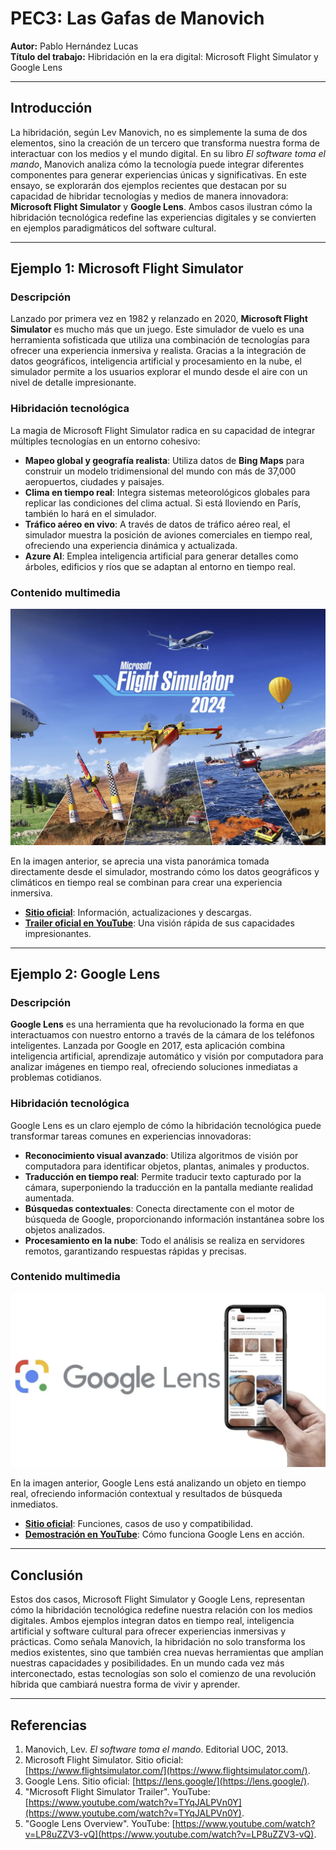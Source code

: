 
# PEC3: Las Gafas de Manovich

**Autor:** Pablo Hernández Lucas  
**Título del trabajo:** Hibridación en la era digital: Microsoft Flight Simulator y Google Lens

----------

## Introducción

La hibridación, según Lev Manovich, no es simplemente la suma de dos elementos, sino la creación de un tercero que transforma nuestra forma de interactuar con los medios y el mundo digital. En su libro _El software toma el mando_, Manovich analiza cómo la tecnología puede integrar diferentes componentes para generar experiencias únicas y significativas. En este ensayo, se explorarán dos ejemplos recientes que destacan por su capacidad de hibridar tecnologías y medios de manera innovadora: **Microsoft Flight Simulator** y **Google Lens**. Ambos casos ilustran cómo la hibridación tecnológica redefine las experiencias digitales y se convierten en ejemplos paradigmáticos del software cultural.

----------

## Ejemplo 1: Microsoft Flight Simulator

### Descripción

Lanzado por primera vez en 1982 y relanzado en 2020, **Microsoft Flight Simulator** es mucho más que un juego. Este simulador de vuelo es una herramienta sofisticada que utiliza una combinación de tecnologías para ofrecer una experiencia inmersiva y realista. Gracias a la integración de datos geográficos, inteligencia artificial y procesamiento en la nube, el simulador permite a los usuarios explorar el mundo desde el aire con un nivel de detalle impresionante.

### Hibridación tecnológica

La magia de Microsoft Flight Simulator radica en su capacidad de integrar múltiples tecnologías en un entorno cohesivo:

-   **Mapeo global y geografía realista**: Utiliza datos de **Bing Maps** para construir un modelo tridimensional del mundo con más de 37,000 aeropuertos, ciudades y paisajes.
-   **Clima en tiempo real**: Integra sistemas meteorológicos globales para replicar las condiciones del clima actual. Si está lloviendo en París, también lo hará en el simulador.
-   **Tráfico aéreo en vivo**: A través de datos de tráfico aéreo real, el simulador muestra la posición de aviones comerciales en tiempo real, ofreciendo una experiencia dinámica y actualizada.
-   **Azure AI**: Emplea inteligencia artificial para generar detalles como árboles, edificios y ríos que se adaptan al entorno en tiempo real.

### Contenido multimedia

![Microsoft Flight Simulator](microsoft_flight_simulator.jpg)

En la imagen anterior, se aprecia una vista panorámica tomada directamente desde el simulador, mostrando cómo los datos geográficos y climáticos en tiempo real se combinan para crear una experiencia inmersiva.

-   **[Sitio oficial](https://www.flightsimulator.com/)**: Información, actualizaciones y descargas.
-   **[Trailer oficial en YouTube](https://www.youtube.com/watch?v=TYqJALPVn0Y)**: Una visión rápida de sus capacidades impresionantes.

----------

## Ejemplo 2: Google Lens

### Descripción

**Google Lens** es una herramienta que ha revolucionado la forma en que interactuamos con nuestro entorno a través de la cámara de los teléfonos inteligentes. Lanzada por Google en 2017, esta aplicación combina inteligencia artificial, aprendizaje automático y visión por computadora para analizar imágenes en tiempo real, ofreciendo soluciones inmediatas a problemas cotidianos.

### Hibridación tecnológica

Google Lens es un claro ejemplo de cómo la hibridación tecnológica puede transformar tareas comunes en experiencias innovadoras:

-   **Reconocimiento visual avanzado**: Utiliza algoritmos de visión por computadora para identificar objetos, plantas, animales y productos.
-   **Traducción en tiempo real**: Permite traducir texto capturado por la cámara, superponiendo la traducción en la pantalla mediante realidad aumentada.
-   **Búsquedas contextuales**: Conecta directamente con el motor de búsqueda de Google, proporcionando información instantánea sobre los objetos analizados.
-   **Procesamiento en la nube**: Todo el análisis se realiza en servidores remotos, garantizando respuestas rápidas y precisas.

### Contenido multimedia

![Google Lens](googlelens.jpg)

En la imagen anterior, Google Lens está analizando un objeto en tiempo real, ofreciendo información contextual y resultados de búsqueda inmediatos.

-   **[Sitio oficial](https://lens.google/)**: Funciones, casos de uso y compatibilidad.
-   **[Demostración en YouTube](https://www.youtube.com/watch?v=LP8uZZV3-vQ)**: Cómo funciona Google Lens en acción.

----------

## Conclusión

Estos dos casos, Microsoft Flight Simulator y Google Lens, representan cómo la hibridación tecnológica redefine nuestra relación con los medios digitales. Ambos ejemplos integran datos en tiempo real, inteligencia artificial y software cultural para ofrecer experiencias inmersivas y prácticas. Como señala Manovich, la hibridación no solo transforma los medios existentes, sino que también crea nuevas herramientas que amplían nuestras capacidades y posibilidades. En un mundo cada vez más interconectado, estas tecnologías son solo el comienzo de una revolución híbrida que cambiará nuestra forma de vivir y aprender.

----------

## Referencias

1.  Manovich, Lev. _El software toma el mando_. Editorial UOC, 2013.
2.  Microsoft Flight Simulator. Sitio oficial: [https://www.flightsimulator.com/](https://www.flightsimulator.com/).
3.  Google Lens. Sitio oficial: [https://lens.google/](https://lens.google/).
4.  "Microsoft Flight Simulator Trailer". YouTube: [https://www.youtube.com/watch?v=TYqJALPVn0Y](https://www.youtube.com/watch?v=TYqJALPVn0Y).
5.  "Google Lens Overview". YouTube: [https://www.youtube.com/watch?v=LP8uZZV3-vQ](https://www.youtube.com/watch?v=LP8uZZV3-vQ).
